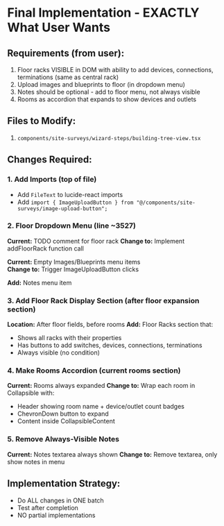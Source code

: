 # Final Implementation - EXACTLY What User Wants

## Requirements (from user):
1. Floor racks VISIBLE in DOM with ability to add devices, connections, terminations (same as central rack)
2. Upload images and blueprints to floor (in dropdown menu)
3. Notes should be optional - add to floor menu, not always visible
4. Rooms as accordion that expands to show devices and outlets

## Files to Modify:
1. `components/site-surveys/wizard-steps/building-tree-view.tsx`

## Changes Required:

### 1. Add Imports (top of file)
- Add `FileText` to lucide-react imports
- Add `import { ImageUploadButton } from "@/components/site-surveys/image-upload-button";`

### 2. Floor Dropdown Menu (line ~3527)
**Current:** TODO comment for floor rack
**Change to:** Implement addFloorRack function call

**Current:** Empty Images/Blueprints menu items  
**Change to:** Trigger ImageUploadButton clicks

**Add:** Notes menu item

### 3. Add Floor Rack Display Section (after floor expansion section)
**Location:** After floor fields, before rooms
**Add:** Floor Racks section that:
- Shows all racks with their properties
- Has buttons to add switches, devices, connections, terminations
- Always visible (no condition)

### 4. Make Rooms Accordion (current rooms section)
**Current:** Rooms always expanded
**Change to:** Wrap each room in Collapsible with:
- Header showing room name + device/outlet count badges
- ChevronDown button to expand
- Content inside CollapsibleContent

### 5. Remove Always-Visible Notes
**Current:** Notes textarea always shown
**Change to:** Remove textarea, only show notes in menu

## Implementation Strategy:
- Do ALL changes in ONE batch
- Test after completion
- NO partial implementations

